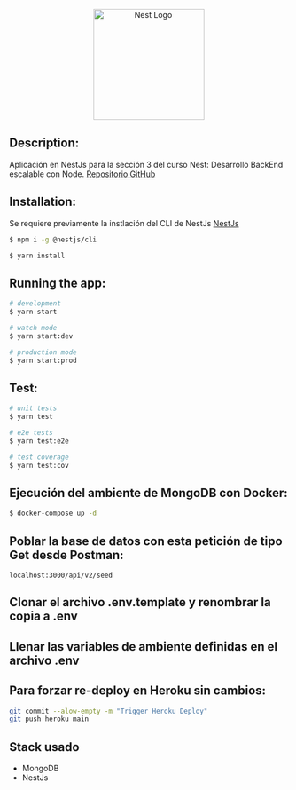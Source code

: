 <p align="center">
  <a href="http://nestjs.com/" target="blank"><img src="https://nestjs.com/img/logo-small.svg" width="200" alt="Nest Logo" /></a>
</p>

## Description:

Aplicación en NestJs para la sección 3 del curso Nest: Desarrollo BackEnd escalable con Node.
[Repositorio GitHub](https://github.com/zutjmx/03-pokedex-web-api) 

## Installation:
Se requiere previamente la instlación del CLI de NestJs [NestJs](https://docs.nestjs.com/first-steps)

```bash
$ npm i -g @nestjs/cli
```

```bash
$ yarn install
```

## Running the app:

```bash
# development
$ yarn start

# watch mode
$ yarn start:dev

# production mode
$ yarn start:prod
```

## Test:

```bash
# unit tests
$ yarn test

# e2e tests
$ yarn test:e2e

# test coverage
$ yarn test:cov
```

## Ejecución del ambiente de MongoDB con Docker:

```bash
$ docker-compose up -d
```

## Poblar la base de datos con esta petición de tipo Get desde Postman:

```Postman
localhost:3000/api/v2/seed
```

## Clonar el archivo __.env.template__ y renombrar la copia a __.env__

## Llenar las variables de ambiente definidas en el archivo __.env__

## Para forzar re-deploy en Heroku sin cambios:
```bash
git commit --alow-empty -m "Trigger Heroku Deploy"
git push heroku main
```

## Stack usado
* MongoDB
* NestJs
